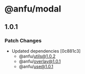 # @anfu/modal

## 1.0.1

### Patch Changes

- Updated dependencies [0c881c3]
  - @anfu/utils@1.0.2
  - @anfu/overlay@1.0.1
  - @anfu/use@1.0.1
